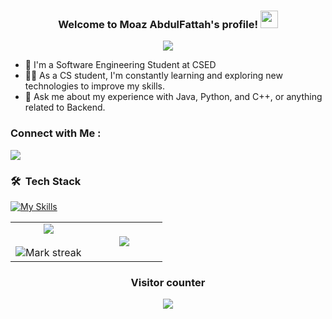 <h3 align="center">
  Welcome to Moaz AbdulFattah's profile!
  <img src="https://media.giphy.com/media/hvRJCLFzcasrR4ia7z/giphy.gif" width="28">
</h3>

<p align="center">
  <a href="https://github.com/DenverCoder1/readme-typing-svg"><img src="https://readme-typing-svg.herokuapp.com/?lines=Software%20Engineer;Always%20learning%20new%20things&font=Fira%20Code&center=true&width=440&height=45&color=f75c7e&vCenter=true&size=22"></a>
</p> 

- 🏢 I'm a Software Engineering Student at CSED
- 👨‍💻 As a CS student, I'm constantly learning and exploring new technologies to improve my skills.
- 💬 Ask me about my experience with Java, Python, and C++, or anything related to Backend.

### Connect with Me :

<a href="https://linkedin.com/in/moaz-abdulfattah-2005ab22b/" target="_blank"><img src="https://img.shields.io/badge/-Moaz%20AbdulFattah-0077B5?style=for-the-badge&logo=Linkedin&logoColor=white"/></a>
### 🛠 &nbsp;Tech Stack
[![My Skills](https://skillicons.dev/icons?i=c,cpp,java,spring,maven,mysql,js,py,r,git,github,idea,vscode,arduino,linux,postman,ps)](https://skillicons.dev)

<p align="center">
<table align="center">
<tr border="none">
<td width="50%" align="center">
  
  <img  align="center"  src="https://github-readme-stats.vercel.app/api?username=Moaz2025&theme=dark&show_icons=true&count_private=true" />
  <br></br>
  <img  title="🔥 Get streak stats for your profile at git.io/streak-stats" alt="Mark streak" src="https://github-readme-streak-stats.herokuapp.com/?user=Moaz2025&theme=dark&hide_border=false" /> 
</td>

<td width="50%" align="center">

  <img  align="center"  src="https://github-readme-stats.anuraghazra1.vercel.app/api/top-langs/?username=Moaz2025&theme=dark&hide_border=false&no-bg=true&no-frame=true&langs_count=10"/>
  
  </td>
</tr>
</table>

### <p align="center">Visitor counter<p>
<p align="center"> 
  <img src="https://profile-counter.glitch.me/Moaz2025/count.svg" />
</p>
